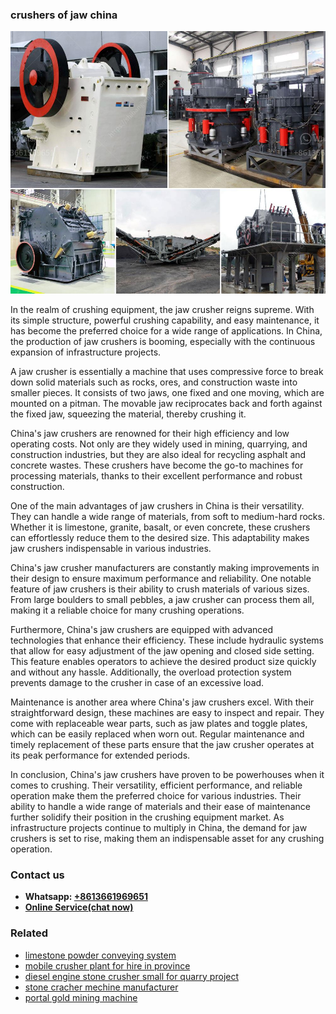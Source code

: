 <h3>crushers of jaw china</h3><img src='1706768084.jpg' alt=''><p>In the realm of crushing equipment, the jaw crusher reigns supreme. With its simple structure, powerful crushing capability, and easy maintenance, it has become the preferred choice for a wide range of applications. In China, the production of jaw crushers is booming, especially with the continuous expansion of infrastructure projects.</p><p>A jaw crusher is essentially a machine that uses compressive force to break down solid materials such as rocks, ores, and construction waste into smaller pieces. It consists of two jaws, one fixed and one moving, which are mounted on a pitman. The movable jaw reciprocates back and forth against the fixed jaw, squeezing the material, thereby crushing it.</p><p>China's jaw crushers are renowned for their high efficiency and low operating costs. Not only are they widely used in mining, quarrying, and construction industries, but they are also ideal for recycling asphalt and concrete wastes. These crushers have become the go-to machines for processing materials, thanks to their excellent performance and robust construction.</p><p>One of the main advantages of jaw crushers in China is their versatility. They can handle a wide range of materials, from soft to medium-hard rocks. Whether it is limestone, granite, basalt, or even concrete, these crushers can effortlessly reduce them to the desired size. This adaptability makes jaw crushers indispensable in various industries.</p><p>China's jaw crusher manufacturers are constantly making improvements in their design to ensure maximum performance and reliability. One notable feature of jaw crushers is their ability to crush materials of various sizes. From large boulders to small pebbles, a jaw crusher can process them all, making it a reliable choice for many crushing operations.</p><p>Furthermore, China's jaw crushers are equipped with advanced technologies that enhance their efficiency. These include hydraulic systems that allow for easy adjustment of the jaw opening and closed side setting. This feature enables operators to achieve the desired product size quickly and without any hassle. Additionally, the overload protection system prevents damage to the crusher in case of an excessive load.</p><p>Maintenance is another area where China's jaw crushers excel. With their straightforward design, these machines are easy to inspect and repair. They come with replaceable wear parts, such as jaw plates and toggle plates, which can be easily replaced when worn out. Regular maintenance and timely replacement of these parts ensure that the jaw crusher operates at its peak performance for extended periods.</p><p>In conclusion, China's jaw crushers have proven to be powerhouses when it comes to crushing. Their versatility, efficient performance, and reliable operation make them the preferred choice for various industries. Their ability to handle a wide range of materials and their ease of maintenance further solidify their position in the crushing equipment market. As infrastructure projects continue to multiply in China, the demand for jaw crushers is set to rise, making them an indispensable asset for any crushing operation.</p><h3>Contact us</h3><ul><li><strong>Whatsapp:&nbsp;<a href="https://wa.me/8613661969651">+8613661969651</a></strong></li><li><a href="https://swt.shibang-china.com/?git&amp;zhl&amp;crushers of jaw china"><strong>Online Service(chat now)</strong></a></li></ul><h3>Related</h3><ul><li><a href='limestone powder conveying system.md'>limestone powder conveying system</a></li><li><a href='mobile crusher plant for hire in province.md'>mobile crusher plant for hire in province</a></li><li><a href='diesel engine stone crusher small for quarry project.md'>diesel engine stone crusher small for quarry project</a></li><li><a href='stone cracher mechine manufacturer.md'>stone cracher mechine manufacturer</a></li><li><a href='portal gold mining machine.md'>portal gold mining machine</a></li></ul>
